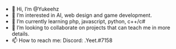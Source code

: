 - 👋 Hi, I’m @Yukeehz
- 👀 I’m interested in AI, web design and game development.
- 🌱 I’m currently learning php, javascript, python, c++/c#
- 💞️ I’m looking to collaborate on projects that can teach me in more details.
- 📫 How to reach me: Discord: .Yeet.#7158

<!---
Yukeehz/Yukeehz is a ✨ special ✨ repository because its `README.md` (this file) appears on your GitHub profile.
You can click the Preview link to take a look at your changes.
--->
